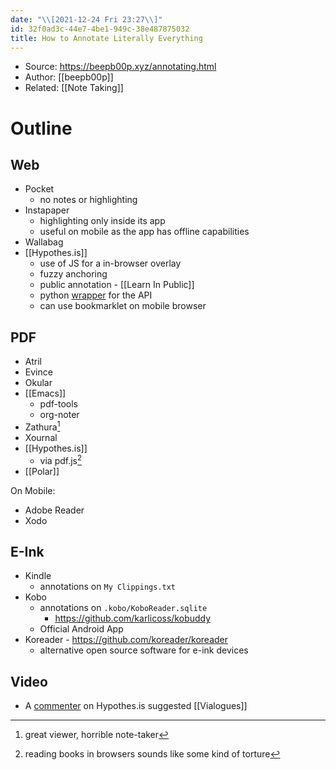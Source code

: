 ```yaml
---
date: "\\[2021-12-24 Fri 23:27\\]"
id: 32f0ad3c-44e7-4be1-949c-38e487875032
title: How to Annotate Literally Everything
---
```


- Source: <https://beepb00p.xyz/annotating.html>
- Author: [[beepb00p]]
- Related: [[Note Taking]]

# Outline

## Web

- Pocket
  - no notes or highlighting
- Instapaper
  - highlighting only inside its app
  - useful on mobile as the app has offline capabilities
- Wallabag
- [[Hypothes.is]]
  - use of JS for a in-browser overlay
  - fuzzy anchoring
  - public annotation - [[Learn In Public]]
  - python [wrapper](https://github.com/judell/Hypothesis) for the API
  - can use bookmarklet on mobile browser

## PDF

- Atril
- Evince
- Okular
- [[Emacs]]
  - pdf-tools
  - org-noter
- Zathura[^1]
- Xournal
- [[Hypothes.is]]
  - via pdf.js[^2]
- [[Polar]]

On Mobile:

- Adobe Reader
- Xodo

## E-Ink

- Kindle
  - annotations on `My Clippings.txt`
- Kobo
  - annotations on `.kobo/KoboReader.sqlite`
    - <https://github.com/karlicoss/kobuddy>
  - Official Android App
- Koreader - <https://github.com/koreader/koreader>
  - alternative open source software for e-ink devices

## Video

- A [commenter](https://hyp.is/Cchw9t4VEeqy8os_dr4Hug/beepb00p.xyz/annotating.html) on Hypothes.is suggested [[Vialogues]]

[^1]: great viewer, horrible note-taker

[^2]: reading books in browsers sounds like some kind of torture

